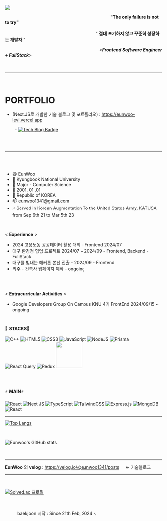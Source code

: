 <img src="https://capsule-render.vercel.app/api?type=wave&color=auto&height=300&section=header&text=Eunwoo's%20Github&fontSize=90" />

&nbsp; &nbsp; &nbsp; &nbsp; &nbsp; &nbsp; &nbsp; &nbsp; &nbsp; &nbsp; &nbsp; &nbsp; &nbsp; &nbsp; &nbsp; &nbsp; &nbsp; &nbsp; &nbsp; &nbsp; &nbsp; &nbsp; &nbsp; &nbsp; &nbsp; &nbsp; &nbsp; &nbsp; &nbsp; &nbsp; &nbsp; &nbsp; &nbsp; &nbsp; &nbsp; &nbsp; &nbsp; &nbsp; &nbsp; &nbsp; &nbsp; &nbsp; &nbsp; 
**"The only failure is not to try"**  
<br/>&nbsp; &nbsp; &nbsp; &nbsp; &nbsp; &nbsp; &nbsp; &nbsp; &nbsp; &nbsp; &nbsp; &nbsp; &nbsp; &nbsp; &nbsp; &nbsp; &nbsp; &nbsp; &nbsp; &nbsp; &nbsp; &nbsp; &nbsp; &nbsp; &nbsp; &nbsp; &nbsp; &nbsp; &nbsp; &nbsp; &nbsp; &nbsp; &nbsp; &nbsp; &nbsp; &nbsp; &nbsp; 
" **절대 포기하지 않고 꾸준히 성장하는 개발자** " 


 
&nbsp; &nbsp; &nbsp; &nbsp; &nbsp; &nbsp; &nbsp; &nbsp; &nbsp; &nbsp; &nbsp; &nbsp; &nbsp; &nbsp; &nbsp; &nbsp; &nbsp; &nbsp; &nbsp; &nbsp; &nbsp; &nbsp; &nbsp; &nbsp;&nbsp; &nbsp; &nbsp; &nbsp; &nbsp; &nbsp; &nbsp; &nbsp; &nbsp; &nbsp; &nbsp; &nbsp; &nbsp; &nbsp; &nbsp;
<***Frontend Software Engineer + FullStack***>
<br/><br/>  <br/>

***


<br/>

# **PORTFOLIO**   
- (Next.JS로 개발한 기술 블로그 및 포트폴리오)  : https://eunwoo-levi.vercel.app

 &nbsp; &nbsp;  &nbsp; &nbsp; - [![Tech Blog Badge](http://img.shields.io/badge/-Tech%20blog-black?style=flat-square&logo=github&link=https://eunwoo-levi.vercel.app)](https://eunwoo-levi.vercel.app) 

<br/><br/>

***

 <br/> <br/>
- 😄 EunWoo
- 🔭 Kyungbook National University
- 🌱 Major - Computer Science
- 🤔 2001. 01 .01
- 💬 Republic of KOREA
- 📫 eunwoo1341@gmail.com
- ⚡ Served in Korean Augmentation To the United States Army, KATUSA from Sep 6th 21 to Mar 5th 23
<br/>

< **Experience** >
- 2024 고용노동 공공데이터 활용 대회 - Frontend 2024/07
- 대구 환경청 협업 프로젝트 2024/07 ~ 2024/09  - Frontend, Backend - FullStack
- 대구를 빛내는 해커톤 본선 진출 - 2024/09 - Frontend
- 외주 - 건축사 웹페이지 제작 - ongoing

<br/><br/>

< **Extracurricular Activities** >
- Google Developers Group On Campus KNU 4기 FrontEnd 2024/09/15 ~ ongoing


  <br/>


🌱 **STACKS**🌱   <br/>
 <br/>
![C++](https://img.shields.io/badge/c++-%2300599C.svg?style=for-the-badge&logo=c%2B%2B&logoColor=white)
![HTML5](https://img.shields.io/badge/html5-%23E34F26.svg?style=for-the-badge&logo=html5&logoColor=white)
![CSS3](https://img.shields.io/badge/css3-%231572B6.svg?style=for-the-badge&logo=css3&logoColor=white)
![JavaScript](https://img.shields.io/badge/javascript-%23323330.svg?style=for-the-badge&logo=javascript&logoColor=%23F7DF1E)
![NodeJS](https://img.shields.io/badge/node.js-6DA55F?style=for-the-badge&logo=node.js&logoColor=white)
![Prisma](https://img.shields.io/badge/Prisma-3982CE?style=for-the-badge&logo=Prisma&logoColor=white)
 <br/>
 ![React Query](https://img.shields.io/badge/-React%20Query-FF4154?style=for-the-badge&logo=react%20query&logoColor=white)
 ![Redux](https://img.shields.io/badge/redux-%23593d88.svg?style=for-the-badge&logo=redux&logoColor=white)
 <img src="https://img.shields.io/badge/-Recoil-3578E5?style=flat&logo=recoil&logoColor=white" width="84px"/>

 
 <br/>
 <br/>


 ⚡ **MAIN**⚡  <br/><br/>
![React](https://img.shields.io/badge/react-%2320232a.svg?style=for-the-badge&logo=react&logoColor=%2361DAFB)
![Next JS](https://img.shields.io/badge/Next-black?style=for-the-badge&logo=next.js&logoColor=white)
![TypeScript](https://img.shields.io/badge/typescript-%23007ACC.svg?style=for-the-badge&logo=typescript&logoColor=white)
![TailwindCSS](https://img.shields.io/badge/tailwindcss-%2338B2AC.svg?style=for-the-badge&logo=tailwind-css&logoColor=white)
![Express.js](https://img.shields.io/badge/express.js-%23404d59.svg?style=for-the-badge&logo=express&logoColor=%2361DAFB)
![MongoDB](https://img.shields.io/badge/MongoDB-%234ea94b.svg?style=for-the-badge&logo=mongodb&logoColor=white)
 ![React](https://img.shields.io/badge/zustand-%2320232a.svg?style=for-the-badge&logo=react&logoColor=%2361DAFB)
***

﻿[![Top Langs](https://github-readme-stats.vercel.app/api/top-langs/?username=eunwoo-levi&langs_count=10&layout=compact&theme=dark)](https://github.com/eunwoo-levi)﻿


<br/>

![Eunwoo's GitHub stats](https://github-readme-stats.vercel.app/api?username=eunwoo-levi&theme=synthwave&show_icons=true)

<br/>

***
**EunWoo** 의 **velog** : https://velog.io/@eunwoo1341/posts     &nbsp; &nbsp;  <-  기술블로그
***

<br/>

[![Solved.ac 프로필](http://mazassumnida.wtf/api/v2/generate_badge?boj=eunwoo1341)](https://solved.ac/eunwoo1341)


<br/><br/> &nbsp; &nbsp; &nbsp; &nbsp; &nbsp; baekjoon 시작 : Since 21th Feb, 2024 ~

<br/>

